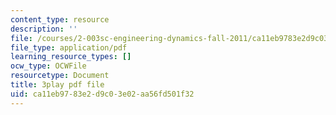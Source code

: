 ```yaml
---
content_type: resource
description: ''
file: /courses/2-003sc-engineering-dynamics-fall-2011/ca11eb9783e2d9c03e02aa56fd501f32_lFedznDnPZc.pdf
file_type: application/pdf
learning_resource_types: []
ocw_type: OCWFile
resourcetype: Document
title: 3play pdf file
uid: ca11eb97-83e2-d9c0-3e02-aa56fd501f32
---
```

